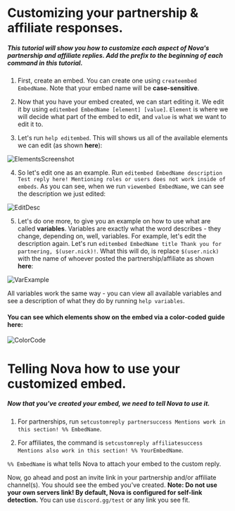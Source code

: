 # Customizing your partnership & affiliate responses.
##### This tutorial will show you how to customize each aspect of Nova's partnership and affiliate replies. Add the prefix to the beginning of each command in this tutorial.

1. First, create an embed. You can create one using `createembed EmbedName`. Note that your embed name will be **case-sensitive**.

2. Now that you have your embed created, we can start editing it. We edit it by using `editembed EmbedName [element] [value]`. `Element` is where we will decide what part of the embed to edit, and `value` is what we want to edit it to.

3. Let's run `help editembed`. This will shows us all of the available elements we can edit (as shown **here**):

![ElementsScreenshot](https://cdn.discordapp.com/attachments/589603067146534913/892791544648708147/unknown.png)

4. So let's edit one as an example. Run `editembed EmbedName description Test reply here! Mentioning roles or users does not work inside of embeds`. As you can see, when we run `viewembed EmbedName`, we can see the description we just edited:

![EditDesc](https://cdn.discordapp.com/attachments/711551301334597662/892792864910757928/unknown.png)

5. Let's do one more, to give you an example on how to use what are called **variables**. Variables are exactly what the word describes - they change, depending on, well, variables. For example, let's edit the description again. Let's run `editembed EmbedName title Thank you for partnering, $(user.nick)!`. What this will do, is replace `$(user.nick)` with the name of whoever posted the partnership/affiliate as shown **here**:

![VarExample](https://cdn.discordapp.com/attachments/711551301334597662/892794745582141450/unknown.png)

All variables work the same way - you can view all available variables and see a description of what they do by running `help variables`.

#### You can see which elements show on the embed via a color-coded guide **here**:

![ColorCode](https://cdn.discordapp.com/attachments/731631449194627143/743858854466551959/example_2.png)

# Telling Nova how to use your customized embed.
##### Now that you've created your embed, we need to tell Nova to use it.

1. For partnerships, run `setcustomreply partnersuccess Mentions work in this section! %% EmbedName`.

2. For affiliates, the command is `setcustomreply affiliatesuccess Mentions also work in this section! %% YourEmbedName`.

`%% EmbedName` is what tells Nova to attach your embed to the custom reply.

Now, go ahead and post an invite link in your partnership and/or affiliate channel(s). You should see the embed you've created. **Note: Do not use your own servers link! By default, Nova is configured for self-link detection.** You can use `discord.gg/test` or any link you see fit.
